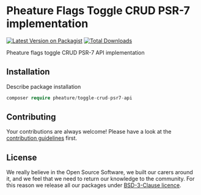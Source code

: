 # Pheature Flags Toggle CRUD PSR-7 implementation

[![Latest Version on Packagist][ico-version]][link-packagist]
[![Total Downloads][ico-downloads]][link-downloads]

Pheature flags toggle CRUD PSR-7 API implementation

## Installation

Describe package installation

```php
composer require pheature/toggle-crud-psr7-api
```

## Contributing

Your contributions are always welcome! Please have a look at the [contribution guidelines](./CONTRIBUTING.md) first.

## License

We really believe in the Open Source Software, we built our carers around it, and we feel that we need to return our
knowledge to the community. For this reason we release all our packages under [BSD-3-Clause licence](./LICENSE.md). 

[ico-version]: https://img.shields.io/packagist/v/pheature/toggle-crud-psr7-api.svg?style=flat-square
[link-packagist]: https://packagist.org/packages/pheature/toggle-crud-psr7-api
[ico-downloads]: https://img.shields.io/packagist/dt/pheature/toggle-crud-psr7-api.svg?style=flat-square
[link-downloads]: https://packagist.org/packages/pheature/toggle-crud-psr7-api
